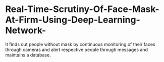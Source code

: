 # Real-Time-Scrutiny-Of-Face-Mask-At-Firm-Using-Deep-Learning-Network-
It finds out people without mask by continuous monitoring of their faces through cameras and alert respective people through messages and maintains a database. 
